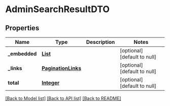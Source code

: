 # AdminSearchResultDTO
## Properties

Name | Type | Description | Notes
------------ | ------------- | ------------- | -------------
**\_embedded** | [**List**](AdminResponseDTO.md) |  | [optional] [default to null]
**\_links** | [**PaginationLinks**](PaginationLinks.md) |  | [optional] [default to null]
**total** | [**Integer**](integer.md) |  | [optional] [default to null]

[[Back to Model list]](../README.md#documentation-for-models) [[Back to API list]](../README.md#documentation-for-api-endpoints) [[Back to README]](../README.md)

